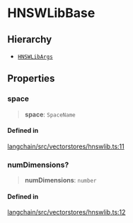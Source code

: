HNSWLibBase
===========

Hierarchy[​](#hierarchy "Direct link to Hierarchy")
---------------------------------------------------

*   [`HNSWLibArgs`](/docs/api/vectorstores_hnswlib/interfaces/HNSWLibArgs)

Properties[​](#properties "Direct link to Properties")
------------------------------------------------------

### space[​](#space "Direct link to space")

> **space**: `SpaceName`

#### Defined in[​](#defined-in "Direct link to Defined in")

[langchain/src/vectorstores/hnswlib.ts:11](https://github.com/hwchase17/langchainjs/blob/46e1734/langchain/src/vectorstores/hnswlib.ts#L11)

### numDimensions?[​](#numdimensions "Direct link to numDimensions?")

> **numDimensions**: `number`

#### Defined in[​](#defined-in-1 "Direct link to Defined in")

[langchain/src/vectorstores/hnswlib.ts:12](https://github.com/hwchase17/langchainjs/blob/46e1734/langchain/src/vectorstores/hnswlib.ts#L12)